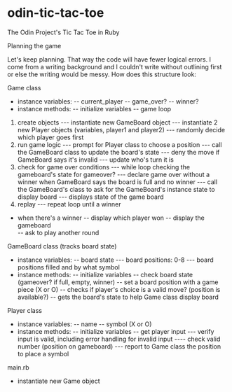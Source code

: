 # odin-tic-tac-toe
The Odin Project's Tic Tac Toe in Ruby

Planning the game 

Let's keep planning. That way the code will have fewer logical errors. I come from a writing background and I couldn't write without outlining first or else the writing would be messy. How does this structure look: 

Game class
- instance variables:
-- current_player
-- game_over?
-- winner? 
- instance methods: 
-- initialize variables
-- game loop
1. create objects
--- instantiate new GameBoard object
--- instantiate 2 new Player objects (variables, player1 and player2)
--- randomly decide which player goes first
2. run game logic
--- prompt for Player class to choose a position 
--- call the GameBoard class to update the board's state
--- deny the move if GameBoard says it's invalid
--- update who's turn it is
3. check for game over conditions
--- while loop checking the gameboard's state for gameover?
--- declare game over without a winner when GameBoard says the board is full and no winner
--- call the GameBoard's class to ask for the GameBoard's instance state to display board
--- displays state of the game board
4. replay
--- repeat loop until a winner
- when there's a winner
-- display which player won
-- display the gameboard   
-- ask to play another round 

GameBoard class (tracks board state)
- instance variables: 
-- board state 
--- board positions: 0-8 
--- board positions filled and by what symbol
- instance methods:
-- initialize variables
-- check board state (gameover? if full, empty, winner)
-- set a board position with a game piece (X or O)
-- checks if player's choice is a valid move? (position is available?)
-- gets the board's state to help Game class display board

Player class
- instance variables:
-- name
-- symbol (X or O) 
- instance methods: 
-- initialize variables
-- get player input
--- verify input is valid, including error handling for invalid input
---- check valid number (position on gameboard)
--- report to Game class the position to place a symbol

 main.rb
- instantiate new Game object
